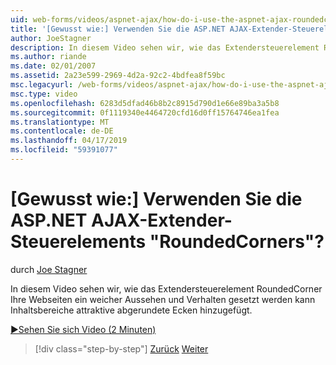 ```yaml
---
uid: web-forms/videos/aspnet-ajax/how-do-i-use-the-aspnet-ajax-roundedcorners-extender
title: '[Gewusst wie:] Verwenden Sie die ASP.NET AJAX-Extender-Steuerelements "RoundedCorners"? | Microsoft-Dokumentation'
author: JoeStagner
description: In diesem Video sehen wir, wie das Extendersteuerelement RoundedCorner Ihre Webseiten ein weicher Aussehen und Verhalten gesetzt werden kann Inhaltsbereich attraktive abgerundete Ecken hinzugefügt...
ms.author: riande
ms.date: 02/01/2007
ms.assetid: 2a23e599-2969-4d2a-92c2-4bdfea8f59bc
msc.legacyurl: /web-forms/videos/aspnet-ajax/how-do-i-use-the-aspnet-ajax-roundedcorners-extender
msc.type: video
ms.openlocfilehash: 6283d5dfad46b8b2c8915d790d1e66e89ba3a5b8
ms.sourcegitcommit: 0f1119340e4464720cfd16d0ff15764746ea1fea
ms.translationtype: MT
ms.contentlocale: de-DE
ms.lasthandoff: 04/17/2019
ms.locfileid: "59391077"
---
```

# <a name="how-do-i-use-the-aspnet-ajax-roundedcorners-extender"></a>[Gewusst wie:] Verwenden Sie die ASP.NET AJAX-Extender-Steuerelements "RoundedCorners"?

durch [Joe Stagner](https://github.com/JoeStagner)

In diesem Video sehen wir, wie das Extendersteuerelement RoundedCorner Ihre Webseiten ein weicher Aussehen und Verhalten gesetzt werden kann Inhaltsbereiche attraktive abgerundete Ecken hinzugefügt.

[&#9654;Sehen Sie sich Video (2 Minuten)](https://channel9.msdn.com/Blogs/ASP-NET-Site-Videos/how-do-i-use-the-aspnet-ajax-roundedcorners-extender)

> [!div class="step-by-step"]
> [Zurück](how-do-i-use-an-aspnet-ajax-scriptmanagerproxy.md)
> [Weiter](how-do-i-use-the-aspnet-ajax-timer-control.md)
